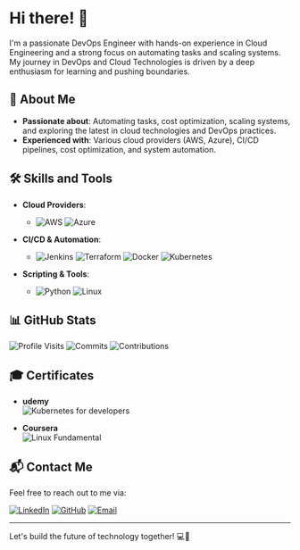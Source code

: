 # Hi there! 👋

I'm a passionate DevOps Engineer with hands-on experience in Cloud Engineering and a strong focus on automating tasks and scaling systems. My journey in DevOps and Cloud Technologies is driven by a deep enthusiasm for learning and pushing boundaries.

## 🌟 About Me

- **Passionate about**: Automating tasks, cost optimization, scaling systems, and exploring the latest in cloud technologies and DevOps practices.
- **Experienced with**: Various cloud providers (AWS, Azure), CI/CD pipelines, cost optimization, and system automation.

## 🛠️ Skills and Tools

- **Cloud Providers**: 
  - ![AWS](https://img.icons8.com/color/48/000000/amazon-web-services.png) ![Azure](https://img.icons8.com/color/48/000000/azure-portal.png)

- **CI/CD & Automation**:
  - ![Jenkins](https://img.icons8.com/ios/50/jenkins.png) ![Terraform](https://img.icons8.com/color/48/000000/terraform.png) ![Docker](https://img.icons8.com/color/48/000000/docker.png) ![Kubernetes](https://img.icons8.com/color/48/000000/kubernetes.png)

- **Scripting & Tools**:
  - ![Python](https://img.icons8.com/color/48/000000/python.png) ![Linux](https://img.icons8.com/color/48/000000/linux.png)

## 📊 GitHub Stats

![Profile Visits](https://komarev.com/ghpvc/?username=your-username&style=flat-square)
![Commits](https://github-readme-stats.vercel.app/api?username=PrabhatDx&show_icons=true&count_private=true&include_all_commits=true)
![Contributions](https://github-readme-streak-stats.herokuapp.com/?user=PrabhatDx&theme=default)

## 🎓 Certificates
-  **udemy**  
  ![Kubernetes for developers](https://www.udemy.com/certificate/UC-e10536f1-c17b-42b5-8298-409973bb7f57/)

- **Coursera**  
  ![Linux Fundamental](https://www.coursera.org/account/accomplishments/verify/5Y7BHQ3FL2CW)

## 📬 Contact Me

Feel free to reach out to me via:

[![LinkedIn](https://img.icons8.com/color/48/000000/linkedin.png)](https://www.linkedin.com/in/prabhat-dixit18/)
[![GitHub](https://img.icons8.com/color/48/000000/github.png)](https://github.com/PrabhatDx)
[![Email](https://img.icons8.com/color/48/000000/email.png)](mailto:your-prabhatdixit1805@gmail.com)

---

Let's build the future of technology together! 💻🚀





